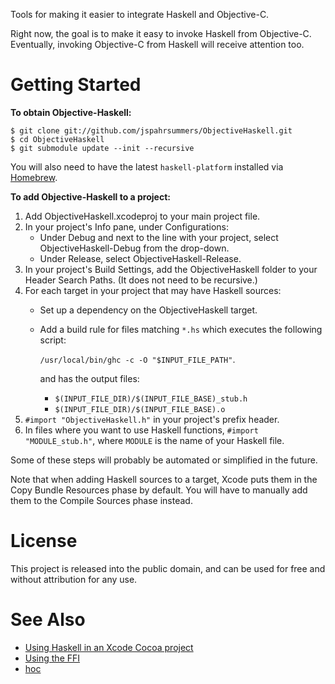 Tools for making it easier to integrate Haskell and Objective-C.

Right now, the goal is to make it easy to invoke Haskell from Objective-C. Eventually, invoking Objective-C from Haskell will receive attention too.

# Getting Started

**To obtain Objective-Haskell:**

    $ git clone git://github.com/jspahrsummers/ObjectiveHaskell.git
    $ cd ObjectiveHaskell
    $ git submodule update --init --recursive

You will also need to have the latest `haskell-platform` installed via [Homebrew](https://github.com/mxcl/homebrew/).

**To add Objective-Haskell to a project:**

 1. Add ObjectiveHaskell.xcodeproj to your main project file.
 2. In your project's Info pane, under Configurations:
    - Under Debug and next to the line with your project, select ObjectiveHaskell-Debug from the drop-down.
    - Under Release, select ObjectiveHaskell-Release.
 3. In your project's Build Settings, add the ObjectiveHaskell folder to your Header Search Paths. (It does not need to be recursive.)
 4. For each target in your project that may have Haskell sources:
    - Set up a dependency on the ObjectiveHaskell target.
    - Add a build rule for files matching `*.hs` which executes the following
      script:
      
      `/usr/local/bin/ghc -c -O "$INPUT_FILE_PATH"`.
      
      and has the output files:

        * `$(INPUT_FILE_DIR)/$(INPUT_FILE_BASE)_stub.h`
        * `$(INPUT_FILE_DIR)/$(INPUT_FILE_BASE).o`
 5. `#import "ObjectiveHaskell.h"` in your project's prefix header.
 6. In files where you want to use Haskell functions, `#import "MODULE_stub.h"`, where `MODULE` is the name of your Haskell file.

Some of these steps will probably be automated or simplified in the future.

Note that when adding Haskell sources to a target, Xcode puts them in the Copy Bundle Resources phase by default. You will have to manually add them to the Compile Sources phase instead.

# License

This project is released into the public domain, and can be used for free and without attribution for any use.

# See Also

 * [Using Haskell in an Xcode Cocoa project](http://www.haskell.org/haskellwiki/Using_Haskell_in_an_Xcode_Cocoa_project)
 * [Using the FFI](http://www.haskell.org/haskellwiki/GHC/Using_the_FFI)
 * [hoc](http://code.google.com/p/hoc/)
